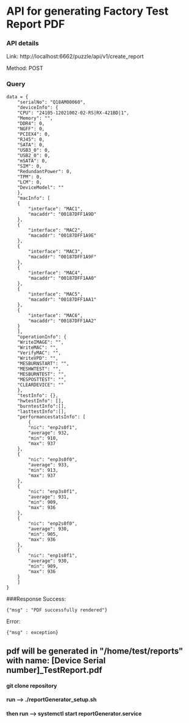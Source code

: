 # API for generating Factory Test Report PDF

### API details 

Link: http://localhost:6662/puzzle/api/v1/create_report

Method: POST

### Query
```
data = {
    "serialNo": "Q18AM00060",
    "deviceInfo": {
	"CPU": "24105-12021002-02-RS|RX-421BD|1",
	"Memory": "",
	"DDR4": 0,
	"NGFF": 0,
	"PCIEX4": 0,
	"RJ45": 0,
	"SATA": 0,
	"USB3_0": 0,
	"USB2_0": 0,
	"mSATA": 0,
	"SIM": 0,
	"RedundantPower": 0,
	"TPM": 0,
	"LCM": 0,
	"DeviceModel": ""
    },
    "macInfo": [
	{
	    "interface": "MAC1",
	    "macaddr": "00187DFF1A9D"
	},
	{
	    "interface": "MAC2",
	    "macaddr": "00187DFF1A9E"
	},
	{
	    "interface": "MAC3",
	    "macaddr": "00187DFF1A9F"
	},
	{
	    "interface": "MAC4",
	    "macaddr": "00187DFF1AA0"
	},
	{
	    "interface": "MAC5",
	    "macaddr": "00187DFF1AA1"
	},
	{
	    "interface": "MAC6",
	    "macaddr": "00187DFF1AA2"
	}
    ],
    "operationInfo": {
    "WriteIMAGE": "",
    "WriteMAC": "",
    "VerifyMAC": "",
	"WriteVPD": "",
	"MESBURNSTART": "",
	"MESHWTEST": "",
	"MESBURNTEST": "",
	"MESPOSTTEST": "",
	"CLEARDEVICE": ""
    },
    "testInfo": {},
    "hwtestInfo": [],
    "burntestInfo":[],
    "lasttestInfo":[],
    "performancestatsInfo": [
        {
	    "nic": "enp2s0f1",
	    "average": 932,
	    "min": 910,
	    "max": 937
	},
	{
	    "nic": "enp3s0f0",
	    "average": 933,
	    "min": 913,
	    "max": 937
	},
	{
	    "nic": "enp3s0f1",
	    "average": 931,
	    "min": 909,
	    "max": 936
	},
	{
	    "nic": "enp2s0f0",
	    "average": 930,
	    "min": 905,
	    "max": 936
	},
	{
	    "nic": "enp1s0f1",
	    "average": 930,
	    "min": 909,
	    "max": 936
	}
    ]
}

```

###Response
Success:
```
{"msg" : "PDF successfully rendered"}
```
Error:
```
{"msg" : exception}
```

## pdf will be generated in "/home/test/reports" with name: [Device Serial number]_TestReport.pdf

#### git clone repository
#### run --> ./reportGenerator_setup.sh
#### then run --> systemctl start reportGenerator.service


